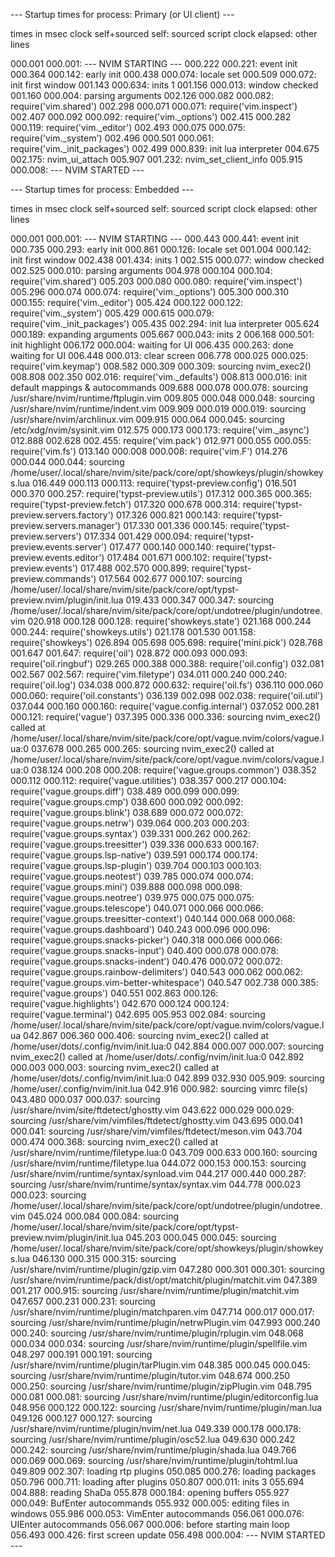 --- Startup times for process: Primary (or UI client) ---

times in msec
 clock   self+sourced   self:  sourced script
 clock   elapsed:              other lines

000.001  000.001: --- NVIM STARTING ---
000.222  000.221: event init
000.364  000.142: early init
000.438  000.074: locale set
000.509  000.072: init first window
001.143  000.634: inits 1
001.156  000.013: window checked
001.160  000.004: parsing arguments
002.126  000.082  000.082: require('vim.shared')
002.298  000.071  000.071: require('vim.inspect')
002.407  000.092  000.092: require('vim._options')
002.415  000.282  000.119: require('vim._editor')
002.493  000.075  000.075: require('vim._system')
002.496  000.501  000.061: require('vim._init_packages')
002.499  000.839: init lua interpreter
004.675  002.175: nvim_ui_attach
005.907  001.232: nvim_set_client_info
005.915  000.008: --- NVIM STARTED ---

--- Startup times for process: Embedded ---

times in msec
 clock   self+sourced   self:  sourced script
 clock   elapsed:              other lines

000.001  000.001: --- NVIM STARTING ---
000.443  000.441: event init
000.735  000.293: early init
000.861  000.126: locale set
001.004  000.142: init first window
002.438  001.434: inits 1
002.515  000.077: window checked
002.525  000.010: parsing arguments
004.978  000.104  000.104: require('vim.shared')
005.203  000.080  000.080: require('vim.inspect')
005.296  000.074  000.074: require('vim._options')
005.300  000.310  000.155: require('vim._editor')
005.424  000.122  000.122: require('vim._system')
005.429  000.615  000.079: require('vim._init_packages')
005.435  002.294: init lua interpreter
005.624  000.189: expanding arguments
005.667  000.043: inits 2
006.168  000.501: init highlight
006.172  000.004: waiting for UI
006.435  000.263: done waiting for UI
006.448  000.013: clear screen
006.778  000.025  000.025: require('vim.keymap')
008.582  000.309  000.309: sourcing nvim_exec2()
008.808  002.350  002.016: require('vim._defaults')
008.813  000.016: init default mappings & autocommands
009.688  000.078  000.078: sourcing /usr/share/nvim/runtime/ftplugin.vim
009.805  000.048  000.048: sourcing /usr/share/nvim/runtime/indent.vim
009.909  000.019  000.019: sourcing /usr/share/nvim/archlinux.vim
009.915  000.064  000.045: sourcing /etc/xdg/nvim/sysinit.vim
012.575  000.173  000.173: require('vim._async')
012.888  002.628  002.455: require('vim.pack')
012.971  000.055  000.055: require('vim.fs')
013.140  000.008  000.008: require('vim.F')
014.276  000.044  000.044: sourcing /home/user/.local/share/nvim/site/pack/core/opt/showkeys/plugin/showkeys.lua
016.449  000.113  000.113: require('typst-preview.config')
016.501  000.370  000.257: require('typst-preview.utils')
017.312  000.365  000.365: require('typst-preview.fetch')
017.320  000.678  000.314: require('typst-preview.servers.factory')
017.326  000.821  000.143: require('typst-preview.servers.manager')
017.330  001.336  000.145: require('typst-preview.servers')
017.334  001.429  000.094: require('typst-preview.events.server')
017.477  000.140  000.140: require('typst-preview.events.editor')
017.484  001.671  000.102: require('typst-preview.events')
017.488  002.570  000.899: require('typst-preview.commands')
017.564  002.677  000.107: sourcing /home/user/.local/share/nvim/site/pack/core/opt/typst-preview.nvim/plugin/init.lua
019.433  000.347  000.347: sourcing /home/user/.local/share/nvim/site/pack/core/opt/undotree/plugin/undotree.vim
020.918  000.128  000.128: require('showkeys.state')
021.168  000.244  000.244: require('showkeys.utils')
021.178  001.530  001.158: require('showkeys')
026.894  005.698  005.698: require('mini.pick')
028.768  001.647  001.647: require('oil')
028.872  000.093  000.093: require('oil.ringbuf')
029.265  000.388  000.388: require('oil.config')
032.081  002.567  002.567: require('vim.filetype')
034.011  000.240  000.240: require('oil.log')
034.038  000.872  000.632: require('oil.fs')
036.110  000.060  000.060: require('oil.constants')
036.139  002.098  002.038: require('oil.util')
037.044  000.160  000.160: require('vague.config.internal')
037.052  000.281  000.121: require('vague')
037.395  000.336  000.336: sourcing nvim_exec2() called at /home/user/.local/share/nvim/site/pack/core/opt/vague.nvim/colors/vague.lua:0
037.678  000.265  000.265: sourcing nvim_exec2() called at /home/user/.local/share/nvim/site/pack/core/opt/vague.nvim/colors/vague.lua:0
038.124  000.208  000.208: require('vague.groups.common')
038.352  000.112  000.112: require('vague.utilities')
038.357  000.217  000.104: require('vague.groups.diff')
038.489  000.099  000.099: require('vague.groups.cmp')
038.600  000.092  000.092: require('vague.groups.blink')
038.689  000.072  000.072: require('vague.groups.netrw')
039.064  000.203  000.203: require('vague.groups.syntax')
039.331  000.262  000.262: require('vague.groups.treesitter')
039.336  000.633  000.167: require('vague.groups.lsp-native')
039.591  000.174  000.174: require('vague.groups.lsp-plugin')
039.704  000.103  000.103: require('vague.groups.neotest')
039.785  000.074  000.074: require('vague.groups.mini')
039.888  000.098  000.098: require('vague.groups.neotree')
039.975  000.075  000.075: require('vague.groups.telescope')
040.071  000.066  000.066: require('vague.groups.treesitter-context')
040.144  000.068  000.068: require('vague.groups.dashboard')
040.243  000.096  000.096: require('vague.groups.snacks-picker')
040.318  000.066  000.066: require('vague.groups.snacks-input')
040.400  000.078  000.078: require('vague.groups.snacks-indent')
040.476  000.072  000.072: require('vague.groups.rainbow-delimiters')
040.543  000.062  000.062: require('vague.groups.vim-better-whitespace')
040.547  002.738  000.385: require('vague.groups')
040.551  002.863  000.126: require('vague.highlights')
042.670  000.124  000.124: require('vague.terminal')
042.695  005.953  002.084: sourcing /home/user/.local/share/nvim/site/pack/core/opt/vague.nvim/colors/vague.lua
042.867  006.360  000.406: sourcing nvim_exec2() called at /home/user/dots/.config/nvim/init.lua:0
042.884  000.007  000.007: sourcing nvim_exec2() called at /home/user/dots/.config/nvim/init.lua:0
042.892  000.003  000.003: sourcing nvim_exec2() called at /home/user/dots/.config/nvim/init.lua:0
042.899  032.930  005.909: sourcing /home/user/.config/nvim/init.lua
042.916  000.982: sourcing vimrc file(s)
043.480  000.037  000.037: sourcing /usr/share/nvim/site/ftdetect/ghostty.vim
043.622  000.029  000.029: sourcing /usr/share/vim/vimfiles/ftdetect/ghostty.vim
043.695  000.041  000.041: sourcing /usr/share/vim/vimfiles/ftdetect/meson.vim
043.704  000.474  000.368: sourcing nvim_exec2() called at /usr/share/nvim/runtime/filetype.lua:0
043.709  000.633  000.160: sourcing /usr/share/nvim/runtime/filetype.lua
044.072  000.153  000.153: sourcing /usr/share/nvim/runtime/syntax/synload.vim
044.217  000.440  000.287: sourcing /usr/share/nvim/runtime/syntax/syntax.vim
044.778  000.023  000.023: sourcing /home/user/.local/share/nvim/site/pack/core/opt/undotree/plugin/undotree.vim
045.024  000.084  000.084: sourcing /home/user/.local/share/nvim/site/pack/core/opt/typst-preview.nvim/plugin/init.lua
045.203  000.045  000.045: sourcing /home/user/.local/share/nvim/site/pack/core/opt/showkeys/plugin/showkeys.lua
046.130  000.315  000.315: sourcing /usr/share/nvim/runtime/plugin/gzip.vim
047.280  000.301  000.301: sourcing /usr/share/nvim/runtime/pack/dist/opt/matchit/plugin/matchit.vim
047.389  001.217  000.915: sourcing /usr/share/nvim/runtime/plugin/matchit.vim
047.657  000.231  000.231: sourcing /usr/share/nvim/runtime/plugin/matchparen.vim
047.714  000.017  000.017: sourcing /usr/share/nvim/runtime/plugin/netrwPlugin.vim
047.993  000.240  000.240: sourcing /usr/share/nvim/runtime/plugin/rplugin.vim
048.068  000.034  000.034: sourcing /usr/share/nvim/runtime/plugin/spellfile.vim
048.297  000.191  000.191: sourcing /usr/share/nvim/runtime/plugin/tarPlugin.vim
048.385  000.045  000.045: sourcing /usr/share/nvim/runtime/plugin/tutor.vim
048.674  000.250  000.250: sourcing /usr/share/nvim/runtime/plugin/zipPlugin.vim
048.795  000.081  000.081: sourcing /usr/share/nvim/runtime/plugin/editorconfig.lua
048.956  000.122  000.122: sourcing /usr/share/nvim/runtime/plugin/man.lua
049.126  000.127  000.127: sourcing /usr/share/nvim/runtime/plugin/nvim/net.lua
049.339  000.178  000.178: sourcing /usr/share/nvim/runtime/plugin/osc52.lua
049.630  000.242  000.242: sourcing /usr/share/nvim/runtime/plugin/shada.lua
049.766  000.069  000.069: sourcing /usr/share/nvim/runtime/plugin/tohtml.lua
049.809  002.307: loading rtp plugins
050.085  000.276: loading packages
050.796  000.711: loading after plugins
050.807  000.011: inits 3
055.694  004.888: reading ShaDa
055.878  000.184: opening buffers
055.927  000.049: BufEnter autocommands
055.932  000.005: editing files in windows
055.986  000.053: VimEnter autocommands
056.061  000.076: UIEnter autocommands
056.067  000.006: before starting main loop
056.493  000.426: first screen update
056.498  000.004: --- NVIM STARTED ---

